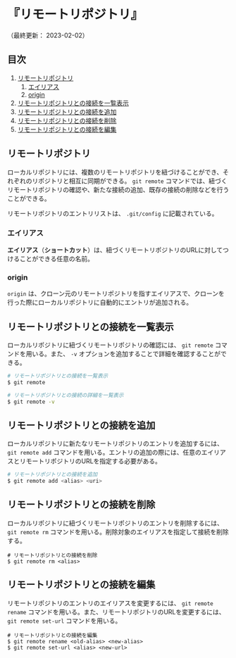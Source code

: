 # 『リモートリポジトリ』

（最終更新： 2023-02-02）


## 目次

1. [リモートリポジトリ](#リモートリポジトリ)
	1. [エイリアス](#エイリアス)
	1. [origin](#origin)
1. [リモートリポジトリとの接続を一覧表示](#リモートリポジトリとの接続を一覧表示)
1. [リモートリポジトリとの接続を追加](#リモートリポジトリとの接続を追加)
1. [リモートリポジトリとの接続を削除](#リモートリポジトリとの接続を削除)
1. [リモートリポジトリとの接続を編集](#リモートリポジトリとの接続を編集)


## リモートリポジトリ

ローカルリポジトリには、複数のリモートリポジトリを紐づけることができ、それぞれのリポジトリと相互に同期ができる。 `git remote` コマンドでは、紐づくリモートリポジトリの確認や、新たな接続の追加、既存の接続の削除などを行うことができる。

リモートリポジトリのエントリリストは、 `.git/config` に記載されている。

### エイリアス

**エイリアス**（**ショートカット**）は、紐づくリモートリポジトリのURLに対してつけることができる任意の名前。

### origin

`origin` は、クローン元のリモートリポジトリを指すエイリアスで、クローンを行った際にローカルリポジトリに自動的にエントリが追加される。


## リモートリポジトリとの接続を一覧表示

ローカルリポジトリに紐づくリモートリポジトリの確認には、 `git remote` コマンドを用いる。また、 `-v` オプションを追加することで詳細を確認することができる。

```sh
# リモートリポジトリとの接続を一覧表示
$ git remote

# リモートリポジトリとの接続の詳細を一覧表示
$ git remote -v
```


## リモートリポジトリとの接続を追加

ローカルリポジトリに新たなリモートリポジトリのエントリを追加するには、 `git remote add` コマンドを用いる。エントリの追加の際には、任意のエイリアスとリモートリポジトリのURLを指定する必要がある。

```sh
# リモートリポジトリとの接続を追加
$ git remote add <alias> <uri>
```


## リモートリポジトリとの接続を削除

ローカルリポジトリに紐づくリモートリポジトリのエントリを削除するには、 `git remote rm` コマンドを用いる。削除対象のエイリアスを指定して接続を削除する。

```git
# リモートリポジトリとの接続を削除
$ git remote rm <alias>
```


## リモートリポジトリとの接続を編集

リモートリポジトリのエントリのエイリアスを変更するには、 `git remote rename` コマンドを用いる。また、リモートリポジトリのURLを変更するには、 `git remote set-url` コマンドを用いる。

```git
# リモートリポジトリとの接続を編集
$ git remote rename <old-alias> <new-alias>
$ git remote set-url <alias> <new-url>
```
